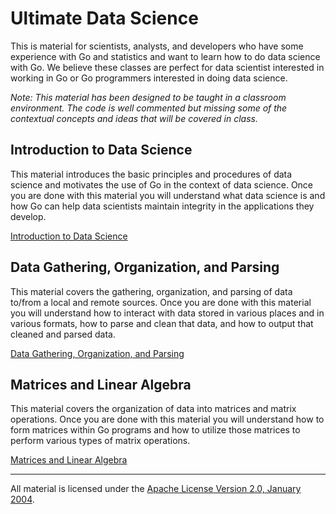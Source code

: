 # Ultimate Data Science
This is material for scientists, analysts, and developers who have some experience with Go and statistics and want to learn how to do data science with Go. We believe these classes are perfect for data scientist interested in working in Go or Go programmers interested in doing data science.

*Note: This material has been designed to be taught in a classroom environment. The code is well commented but missing some of the contextual concepts and ideas that will be covered in class.*

## Introduction to Data Science
This material introduces the basic principles and procedures of data science and motivates the use of Go in the context of data science.  Once you are done with this material you will understand what data science is and how Go can help data scientists maintain integrity in the applications they develop. 

[Introduction to Data Science](introduction/README.md)

## Data Gathering, Organization, and Parsing
This material covers the gathering, organization, and parsing of data to/from a local and remote sources.  Once you are done with this material you will understand how to interact with data stored in various places and in various formats, how to parse and clean that data, and how to output that cleaned and parsed data.

[Data Gathering, Organization, and Parsing](data_gathering/README.md)

## Matrices and Linear Algebra
This material covers the organization of data into matrices and matrix operations.  Once you are done with this material you will understand how to form matrices within Go programs and how to utilize those matrices to perform various types of matrix operations.

[Matrices and Linear Algebra](matrices/README.md)

___
All material is licensed under the [Apache License Version 2.0, January 2004](http://www.apache.org/licenses/LICENSE-2.0).
